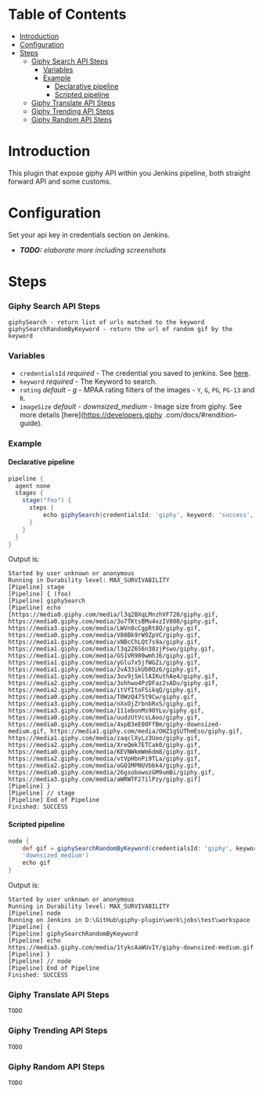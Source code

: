 # Table of Contents
- [Introduction](#introduction)
- [Configuration](#configuration)
- [Steps](#steps)
  - [Giphy Search API Steps](#giphy-search-api-steps)
    - [Variables](#variables)
    - [Example](#example)
      - [Declarative pipeline](#declarative-pipeline)
      - [Scripted pipeline](#scripted-pipeline)
  - [Giphy Translate API Steps](#giphy-translate-api-steps)
  - [Giphy Trending API Steps](#giphy-trending-api-steps)
  - [Giphy Random API Steps](#giphy-random-api-steps)
# Introduction
This plugin that expose giphy API within you Jenkins pipeline, both straight forward API and some customs.
# Configuration
Set your api key in credentials section on Jenkins.  
- ***TODO:*** *elaborate more including screenshots*
# Steps  
### Giphy Search API Steps
```
giphySearch - return list of urls matched to the keyword
giphySearchRandomByKeyword - return the url of random gif by the keyword
```
### Variables
- `credentialsId` *required* - The credential you saved to jenkins. See [here](#configuration).
- `keyword` *required* - The Keyword to search.
- `rating` *default - g* - MPAA rating filters of the images -  `Y`, `G`, `PG`, `PG-13` and `R`.
- `imageSize` *default - downsized_medium* - Image size from giphy. See more details [here](https://developers.giphy
.com/docs/#rendition-guide).
### Example
#### Declarative pipeline
```groovy
pipeline {
  agent none
  stages {
    stage("foo") {
      steps {
          echo giphySearch(credentialsId: 'giphy', keyword: 'success', rating: 'g').toString()
      }
    }
  }
}
```
Output is:
```
Started by user unknown or anonymous
Running in Durability level: MAX_SURVIVABILITY
[Pipeline] stage
[Pipeline] { (foo)
[Pipeline] giphySearch
[Pipeline] echo
[https://media0.giphy.com/media/l3q2BXqLMnzhVF720/giphy.gif, https://media0.giphy.com/media/3o7TKtsBMu4xzIV808/giphy.gif, https://media3.giphy.com/media/LWVn0cCgpRt8Q/giphy.gif, https://media0.giphy.com/media/V80Bk9rW9ZpVC/giphy.gif, https://media1.giphy.com/media/xNBcChLQt7s9a/giphy.gif, https://media1.giphy.com/media/l3q2Z6S6n38zjPswo/giphy.gif, https://media1.giphy.com/media/GS1VR900wmhJ6/giphy.gif, https://media1.giphy.com/media/yGlu7x5jfWGZi/giphy.gif, https://media1.giphy.com/media/2vA33ikUb0Qz6/giphy.gif, https://media1.giphy.com/media/3ov9jSmllAIKuthAe4/giphy.gif, https://media2.giphy.com/media/3ohhwo4PzDFaz2sADu/giphy.gif, https://media2.giphy.com/media/itVfItoFSikqQ/giphy.gif, https://media0.giphy.com/media/T0WzQ475t9Cw/giphy.gif, https://media3.giphy.com/media/nXxOjZrbnbRxS/giphy.gif, https://media3.giphy.com/media/111ebonMs90YLu/giphy.gif, https://media0.giphy.com/media/uudzUtVcsLAoo/giphy.gif, https://media0.giphy.com/media/4xpB3eE00FfBm/giphy-downsized-medium.gif, https://media1.giphy.com/media/OHZ1gSUThmEso/giphy.gif, https://media1.giphy.com/media/zaqclXyLz3Uoo/giphy.gif, https://media2.giphy.com/media/XreQmk7ETCak0/giphy.gif, https://media0.giphy.com/media/KEVNWkmWm6dm8/giphy.gif, https://media2.giphy.com/media/vtVpHbnPi9TLa/giphy.gif, https://media2.giphy.com/media/oGO1MPNUVbbk4/giphy.gif, https://media0.giphy.com/media/26gsobowozGM9umBi/giphy.gif, https://media3.giphy.com/media/aWRWTF27ilPzy/giphy.gif]
[Pipeline] }
[Pipeline] // stage
[Pipeline] End of Pipeline
Finished: SUCCESS
```
#### Scripted pipeline
```groovy
node {
    def gif = giphySearchRandomByKeyword(credentialsId: 'giphy', keyword: "keyword", rating: 'g', imageSize: 
    'downsized_medium')
    echo gif
}
```
Output is:
```
Started by user unknown or anonymous
Running in Durability level: MAX_SURVIVABILITY
[Pipeline] node
Running on Jenkins in D:\GitHub\giphy-plugin\work\jobs\test\workspace
[Pipeline] {
[Pipeline] giphySearchRandomByKeyword
[Pipeline] echo
https://media3.giphy.com/media/1tykcAaWUvIY/giphy-downsized-medium.gif
[Pipeline] }
[Pipeline] // node
[Pipeline] End of Pipeline
Finished: SUCCESS
```
### Giphy Translate API Steps
```
TODO
```
### Giphy Trending API Steps
```
TODO
```
### Giphy Random API Steps
```
TODO
```
